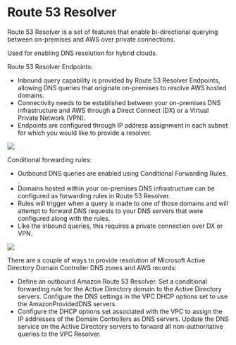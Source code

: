 # Route 53 Resolver

Route 53 Resolver is a set of features that enable bi-directional querying between on-premises and AWS over private connections.

Used for enabling DNS resolution for hybrid clouds.

Route 53 Resolver Endpoints:
- Inbound query capability is provided by Route 53 Resolver Endpoints, allowing DNS queries that originate on-premises to resolve AWS hosted domains.
- Connectivity needs to be established between your on-premises DNS infrastructure and AWS through a Direct Connect (DX) or a Virtual Private Network (VPN).
- Endpoints are configured through IP address assignment in each subnet for which you would like to provide a resolver.

![](https://digitalcloud.training/wp-content/uploads/2022/01/amazon-route-53-resolver-inbound-endpoints.jpeg)

Conditional forwarding rules:

- Outbound DNS queries are enabled using Conditional Forwarding Rules. .
- Domains hosted within your on-premises DNS infrastructure can be configured as forwarding rules in Route 53 Resolver.
- Rules will trigger when a query is made to one of those domains and will attempt to forward DNS requests to your DNS servers that were configured along with the rules.
- Like the inbound queries, this requires a private connection over DX or VPN.

![](https://digitalcloud.training/wp-content/uploads/2022/01/amazon-route-53-resolver-outbound-endpoints.jpeg)


There are a couple of ways to provide resolution of Microsoft Active Directory Domain Controller DNS zones and AWS records:
- Define an outbound Amazon Route 53 Resolver. Set a conditional forwarding rule for the Active Directory domain to the Active Directory servers. Configure the DNS settings in the VPC DHCP options set to use the AmazonProvidedDNS servers.
- Configure the DHCP options set associated with the VPC to assign the IP addresses of the Domain Controllers as DNS servers. Update the DNS service on the Active Directory servers to forward all non-authoritative queries to the VPC Resolver.
